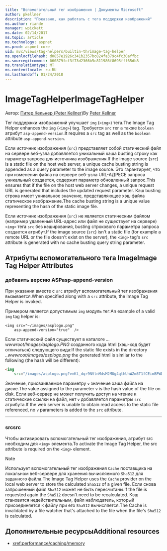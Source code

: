 ```yaml
---
title: "Вспомогательный тег изображения | Документы Microsoft"
author: pkellner
description: "Показано, как работать с тега поддержки изображений"
ms.author: riande
manager: wpickett
ms.date: 02/14/2017
ms.topic: article
ms.technology: aspnet
ms.prod: aspnet-core
uid: mvc/views/tag-helpers/builtin-th/image-tag-helper
ms.openlocfilehash: d0857e1926c341b2357bc824fa379c4fc30affbc
ms.sourcegitcommit: 060879fcf3f73d2366b5c811986f8695fff65db8
ms.translationtype: MT
ms.contentlocale: ru-RU
ms.lasthandoff: 01/24/2018
---
```

# <a name="imagetaghelper"></a><span data-ttu-id="62d3f-103">ImageTagHelper</span><span class="sxs-lookup"><span data-stu-id="62d3f-103">ImageTagHelper</span></span>

<span data-ttu-id="62d3f-104">Автор: [Питер Кельнер (Peter Kellner)](http://peterkellner.net)</span><span class="sxs-lookup"><span data-stu-id="62d3f-104">By [Peter Kellner](http://peterkellner.net)</span></span> 

<span data-ttu-id="62d3f-105">Тег поддержки изображений улучшает `img` (`<img>`) тега.</span><span class="sxs-lookup"><span data-stu-id="62d3f-105">The Image Tag Helper enhances the `img` (`<img>`) tag.</span></span> <span data-ttu-id="62d3f-106">Требуется `src` тег а также `boolean` атрибут `asp-append-version`.</span><span class="sxs-lookup"><span data-stu-id="62d3f-106">It requires a `src` tag as well as the `boolean` attribute `asp-append-version`.</span></span>

<span data-ttu-id="62d3f-107">Если источник изображения (`src`) представляет собой статический файл на сервере веб-узла добавляется уникальный кэша busting строку как параметр запроса для источника изображения.</span><span class="sxs-lookup"><span data-stu-id="62d3f-107">If the image source (`src`) is a static file on the host web server, a unique cache busting string is appended as a query parameter to the image source.</span></span> <span data-ttu-id="62d3f-108">Это гарантирует, что при изменении файла на сервере веб-узла URL-АДРЕСЕ запроса уникальный создается, содержит параметр обновленный запрос.</span><span class="sxs-lookup"><span data-stu-id="62d3f-108">This ensures that if the file on the host web server changes, a unique request URL is generated that includes the updated request parameter.</span></span> <span data-ttu-id="62d3f-109">Кэш busting строка имеет уникальное значение, представляющее хэш файла статическое изображение.</span><span class="sxs-lookup"><span data-stu-id="62d3f-109">The cache busting string is a unique value representing the hash of the static image file.</span></span>

<span data-ttu-id="62d3f-110">Если источник изображения (`src`) не является статическим файлом (например удаленный URL-адрес или файл не существует на сервере) `<img>` тега `src` без кэширования, busting строкового параметра запроса создается атрибут.</span><span class="sxs-lookup"><span data-stu-id="62d3f-110">If the image source (`src`) isn't a static file (for example a remote URL or the file doesn't exist on the server), the `<img>` tag's `src` attribute is generated with no cache busting query string parameter.</span></span>

## <a name="image-tag-helper-attributes"></a><span data-ttu-id="62d3f-111">Атрибуты вспомогательного тега Image</span><span class="sxs-lookup"><span data-stu-id="62d3f-111">Image Tag Helper Attributes</span></span>


### <a name="asp-append-version"></a><span data-ttu-id="62d3f-112">добавить версию ASP</span><span class="sxs-lookup"><span data-stu-id="62d3f-112">asp-append-version</span></span>

<span data-ttu-id="62d3f-113">При указании вместе с `src` атрибут вспомогательный тег изображения вызывается.</span><span class="sxs-lookup"><span data-stu-id="62d3f-113">When specified along with a `src` attribute, the Image Tag Helper is invoked.</span></span>

<span data-ttu-id="62d3f-114">Примером является допустимым `img` модуль тег:</span><span class="sxs-lookup"><span data-stu-id="62d3f-114">An example of a valid `img` tag helper is:</span></span>

```cshtml
<img src="~/images/asplogo.png" 
    asp-append-version="true"  />
```

<span data-ttu-id="62d3f-115">Если статический файл существует в каталоге *... wwwroot/Images/asplogo.PNG* созданного кода html (хэш-код будет отличаться) следующего вида:</span><span class="sxs-lookup"><span data-stu-id="62d3f-115">If the static file exists in the directory *..wwwroot/images/asplogo.png* the generated html is similar to the following (the hash will be different):</span></span>

```html
<img 
    src="/images/asplogo.png?v=Kl_dqr9NVtnMdsM2MUg4qthUnWZm5T1fCEimBPWDNgM"/>
```

<span data-ttu-id="62d3f-116">Значение, присваиваемое параметру `v` значение хэша файла на диске.</span><span class="sxs-lookup"><span data-stu-id="62d3f-116">The value assigned to the parameter `v` is the hash value of the file on disk.</span></span> <span data-ttu-id="62d3f-117">Если веб-сервер не может получить доступ на чтение к статические ссылки на файл, нет `v` добавляется параметры `src` атрибута.</span><span class="sxs-lookup"><span data-stu-id="62d3f-117">If the web server is unable to obtain read access to the static file referenced,  no `v` parameters is added to the `src` attribute.</span></span>

- - -

### <a name="src"></a><span data-ttu-id="62d3f-118">src</span><span class="sxs-lookup"><span data-stu-id="62d3f-118">src</span></span>

<span data-ttu-id="62d3f-119">Чтобы активировать вспомогательный тег изображения, атрибут src необходим для `<img>` элемента.</span><span class="sxs-lookup"><span data-stu-id="62d3f-119">To activate the Image Tag Helper, the src attribute is required on the `<img>` element.</span></span> 

> [!NOTE]
> <span data-ttu-id="62d3f-120">Использует вспомогательный тег изображения `Cache` поставщика на локальном веб-сервере для хранения вычисляемого `Sha512` для заданного файла.</span><span class="sxs-lookup"><span data-stu-id="62d3f-120">The Image Tag Helper uses the `Cache` provider on the local web server to store the calculated `Sha512` of a given file.</span></span> <span data-ttu-id="62d3f-121">Если снова запрошенный файл `Sha512` может не быть пересчитаны.</span><span class="sxs-lookup"><span data-stu-id="62d3f-121">If the file is requested again the `Sha512` doesn't need to be recalculated.</span></span> <span data-ttu-id="62d3f-122">Кэш становится недействительным, файл наблюдатель, который присоединяется к файлу при его `Sha512` вычисляется.</span><span class="sxs-lookup"><span data-stu-id="62d3f-122">The Cache is invalidated by a file watcher that's attached to the file when the file's `Sha512` is calculated.</span></span>

## <a name="additional-resources"></a><span data-ttu-id="62d3f-123">Дополнительные ресурсы</span><span class="sxs-lookup"><span data-stu-id="62d3f-123">Additional resources</span></span>

* <xref:performance/caching/memory>
